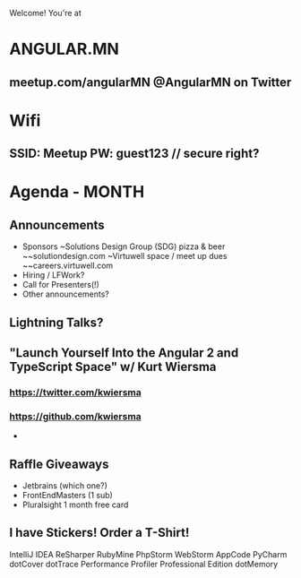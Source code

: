 Welcome! You're at
# ANGULAR.MN
meetup.com/angularMN
@AngularMN on Twitter
---
# Wifi
SSID: Meetup
PW: guest123 // secure right?
---
# Agenda - MONTH
## Announcements
- Sponsors
~Solutions Design Group (SDG) pizza & beer
~~solutiondesign.com
~Virtuwell space / meet up dues
~~careers.virtuwell.com
- Hiring / LFWork?
- Call for Presenters(!)
- Other announcements?
## Lightning Talks?


## "Launch Yourself Into the Angular 2 and TypeScript Space" w/ Kurt Wiersma

### https://twitter.com/kwiersma
### https://github.com/kwiersma


-
## Raffle Giveaways
- Jetbrains (which one?) 
- FrontEndMasters (1 sub)
- Pluralsight 1 month free card

## I have Stickers! Order a T-Shirt!

IntelliJ IDEA
ReSharper
RubyMine
PhpStorm
WebStorm
AppCode
PyCharm
dotCover
dotTrace Performance Profiler Professional Edition
dotMemory
